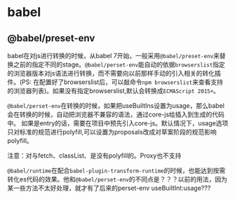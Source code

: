 # babel

## @babel/preset-env

babel在对js进行转换的时候，从babel 7开始，一般采用`@babel/preset-env`来替换之前的指定不同的stage。`@babel/perset-env`能自动的依据`browserslist`指定的浏览器版本对js语法进行转换，而不需要向以前那样手动的引入相关的转化插件。(PS: 在配置好了browserslist后，可以敲命令`npm browserslist`来查看支持的浏览器列表)。如果没有指定browserslist,默认会转换成`ECMAScript 2015+`。

`@babel/perset-env`在转换的时候，如果把useBuiltIns设置为usage，那么babel会在转换的时候，自动把浏览器不兼容的语法，通过core-js给插入到生成的代码中。 如果是entry的话，需要在项目中预先引入core-js。默认情况下，usage选项只对标准的规范进行polyfill,可以设置为proposals改成对草案阶段的规范影响polyfill。

注意：对与fetch、classList、是没有polyfill的。Proxy也不支持

`@babel/runtime`在配合`babel-plugin-transform-runtime`的时候，也能达到按需转化es代码的效果。他和`@babel/perset-env`的不同点是？？？以前的用法，因为某一些方法不太好处理，就才有了后来的perset-env useBuiltInt:usage???
